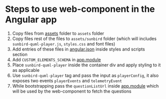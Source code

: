 # Steps to use web-component in the Angular app

1. Copy files from [assets](https://github.com/project-sunbird/sunbird-quml-player/tree/main/web-component) folder to `assets` folder
2. Copy files rest of the files to  `assets/sunbird` folder (which will includes `sunbird-quml-player.js`, `styles.css` and font files)
3. Add entries of these files in [angular.json](./angular.json) inside styles and scripts section
4. Add `CUSTOM_ELEMENTS_SCHEMA` in [app.module](./src/app/app.module.ts)
5. Place `sunbird-quml-player` inside the container div and apply styling to it as applicable
6. Use `sunbird-quml-player` tag and pass the input as `playerConfig`, it also exposes two events `playerEvents` and `telemetryEvent`
7. While bootstrapping pass the `questionListUrl` inside [app.module](./src/app/app.module.ts) which will be used by the web-component to fetch the questions
